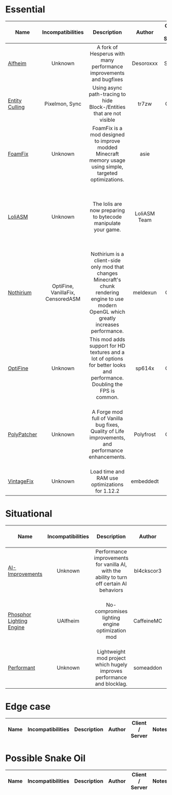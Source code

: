 # Essential
| Name | Incompatibilities | Description | Author | Client / Server | Notes |
| --- | :---: | :---: | :---: | :---: | :---: |
| [Alfheim](https://www.curseforge.com/minecraft/mc-mods/alfheim-lighting-engine) | Unknown | A fork of Hesperus with many performance improvements and bugfixes | Desoroxxx | Server | Fork of Phosphor based on Hesperus. |
| [Entity Culling](https://modrinth.com/mod/entityculling) | Pixelmon, Sync | Using async path-tracing to hide Block-/Entities that are not visible | tr7zw | Client | N/A |
| [FoamFix](https://modrinth.com/mod/foamfix) | Unknown | FoamFix is a mod designed to improve modded Minecraft memory usage using simple, targeted optimizations. | asie | Both | Mainly a 1.7-1.8 mod, but also fine on 1.12. |
| [LoliASM](https://github.com/LoliKingdom/LoliASM) | Unknown | The lolis are now preparing to bytecode manipulate your game. | LoliASM Team | Both | Also called CensoredASM on CurseForge. Requires [MixinBooter](https://www.curseforge.com/minecraft/mc-mods/mixin-booter). You should also install [Mixin Compatibility](https://modrinth.com/mod/mixincompat). |
| [Nothirium](https://www.curseforge.com/minecraft/mc-mods/nothirium) | OptiFine, VanillaFix, CensoredASM | Nothirium is a client-side only mod that changes Minecraft's chunk rendering engine to use modern OpenGL which greatly increases performance. | meldexun | Client | [Naughthirium](https://modrinth.com/mod/naughthirium) will fix compatibility Issues with CensoredASM and OptiFine.. Disable VanillaFix's `textureFixes` setting. Requires [RenderLib](https://www.curseforge.com/minecraft/mc-mods/renderlib) and | [MixinBooter](https://www.curseforge.com/minecraft/mc-mods/mixin-booter). You should also install [Mixin Compatibility](https://modrinth.com/mod/mixincompat). |
| [OptiFine](https://optifine.net) | Unknown | This mod adds support for HD textures and a lot of options for better looks and performance. Doubling the FPS is common. | sp614x | Client | We're making an exception, just for this. Must be installed as a jarmod (in minecraft.jar). |
| [PolyPatcher](https://modrinth.com/mod/patcher) | Unknown | A Forge mod full of Vanilla bug fixes, Quality of Life improvements, and performance enhancements. | Polyfrost | Client | Fork of Patcher. Requires OneConfig. Essential not required, you can now remove it if you depended on it. |
| [VintageFix](https://modrinth.com/mod/vintagefix) | Unknown | Load time and RAM use optimizations for 1.12.2 | embeddedt | Both | Use along with LoliASM. |

# Situational
| Name | Incompatibilities | Description | Author | Client / Server | Notes |
| --- | :---: | :---: | :---: | :---: | :---: |
| [AI\-Improvements](https://modrinth.com/mod/ai-improvements) | Unknown | Performance improvements for vanilla AI, with the ability to turn off certain AI behaviors | bl4ckscor3 | Both | Redundant with [UniversalTweaks](https://modrinth.com/mod/universal-tweaks). Best effective on the Server side, likely an edge case on Client. |
| [Phosphor Lighting Engine](https://www.curseforge.com/minecraft/mc-mods/phosphor-forge) | UAlfheim | No-compromises lighting engine optimization mod | CaffeineMC | Both | Requires [this forge version](https://www.curseforge.com/minecraft/mc-mods/phosphor-forge) or another backwards compatible port on 1.12. Not as effective as Starlight. |
| [Performant](https://www.curseforge.com/minecraft/mc-mods/performant) | Unknown | Lightweight mod project which hugely improves performance and blocklag. | someaddon | Server | Considered *very* dangerous by some modders. |

# Edge case
| Name | Incompatibilities | Description | Author | Client / Server | Notes |
| --- | :---: | :---: | :---: | :---: | :---: |

# Possible Snake Oil
| Name | Incompatibilities | Description | Author | Client / Server | Notes |
| --- | :---: | :---: | :---: | :---: | :---: |
